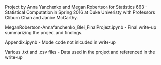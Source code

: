Project by Anna Yanchenko and Megan Robertson for Statistics 663 - Statistical Computation in Spring 2016 at Duke Univeristy with Professors Cliburn Chan and Janice McCarthy. 


MeganRobertson-AnnaYanchenko_Blei_FinalProject.ipynb - Final write-up summarizing the project and findings. 

Appendix.ipynb - Model code not inlcuded in write-up

Various .txt and .csv files - Data used in the project and referenced in the write-up
